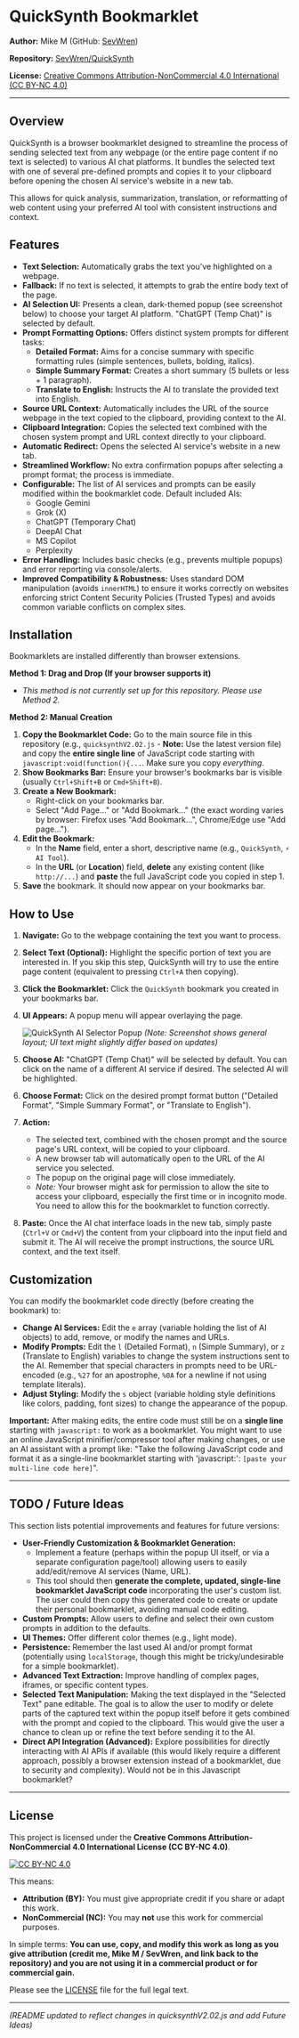 # QuickSynth Bookmarklet

**Author:** Mike M (GitHub: [SevWren](https://github.com/SevWren))

**Repository:** [SevWren/QuickSynth](https://github.com/SevWren/QuickSynth)

**License:** [Creative Commons Attribution-NonCommercial 4.0 International (CC BY-NC 4.0)](https://github.com/SevWren/QuickSynth/blob/main/LICENSE)

---

## Overview

QuickSynth is a browser bookmarklet designed to streamline the process of sending selected text from any webpage (or the entire page content if no text is selected) to various AI chat platforms. It bundles the selected text with one of several pre-defined prompts and copies it to your clipboard before opening the chosen AI service's website in a new tab.

This allows for quick analysis, summarization, translation, or reformatting of web content using your preferred AI tool with consistent instructions and context.

## Features

*   **Text Selection:** Automatically grabs the text you've highlighted on a webpage.
*   **Fallback:** If no text is selected, it attempts to grab the entire body text of the page.
*   **AI Selection UI:** Presents a clean, dark-themed popup (see screenshot below) to choose your target AI platform. "ChatGPT (Temp Chat)" is selected by default.
*   **Prompt Formatting Options:** Offers distinct system prompts for different tasks:
    *   **Detailed Format:** Aims for a concise summary with specific formatting rules (simple sentences, bullets, bolding, italics).
    *   **Simple Summary Format:** Creates a short summary (5 bullets or less + 1 paragraph).
    *   **Translate to English:** Instructs the AI to translate the provided text into English.
*   **Source URL Context:** Automatically includes the URL of the source webpage in the text copied to the clipboard, providing context to the AI.
*   **Clipboard Integration:** Copies the selected text combined with the chosen system prompt and URL context directly to your clipboard.
*   **Automatic Redirect:** Opens the selected AI service's website in a new tab.
*   **Streamlined Workflow:** No extra confirmation popups after selecting a prompt format; the process is immediate.
*   **Configurable:** The list of AI services and prompts can be easily modified within the bookmarklet code. Default included AIs:
    *   Google Gemini
    *   Grok (X)
    *   ChatGPT (Temporary Chat)
    *   DeepAI Chat
    *   MS Copilot
    *   Perplexity
*   **Error Handling:** Includes basic checks (e.g., prevents multiple popups) and error reporting via console/alerts.
*   **Improved Compatibility & Robustness:** Uses standard DOM manipulation (avoids `innerHTML`) to ensure it works correctly on websites enforcing strict Content Security Policies (Trusted Types) and avoids common variable conflicts on complex sites.

## Installation

Bookmarklets are installed differently than browser extensions.

**Method 1: Drag and Drop (If your browser supports it)**

*   *This method is not currently set up for this repository. Please use Method 2.*

**Method 2: Manual Creation**

1.  **Copy the Bookmarklet Code:** Go to the main source file in this repository (e.g., `quicksynthV2.02.js` - **Note:** Use the latest version file) and copy the **entire single line** of JavaScript code starting with `javascript:void(function(){...`. Make sure you copy *everything*.
2.  **Show Bookmarks Bar:** Ensure your browser's bookmarks bar is visible (usually `Ctrl+Shift+B` or `Cmd+Shift+B`).
3.  **Create a New Bookmark:**
    *   Right-click on your bookmarks bar.
    *   Select "Add Page..." or "Add Bookmark..." (the exact wording varies by browser: Firefox uses "Add Bookmark...", Chrome/Edge use "Add page...").
4.  **Edit the Bookmark:**
    *   In the **Name** field, enter a short, descriptive name (e.g., `QuickSynth`, `⚡️ AI Tool`).
    *   In the **URL** (or **Location**) field, **delete** any existing content (like `http://...`) and **paste** the full JavaScript code you copied in step 1.
5.  **Save** the bookmark. It should now appear on your bookmarks bar.

## How to Use

1.  **Navigate:** Go to the webpage containing the text you want to process.
2.  **Select Text (Optional):** Highlight the specific portion of text you are interested in. If you skip this step, QuickSynth will try to use the entire page content (equivalent to pressing `Ctrl+A` then copying).
3.  **Click the Bookmarklet:** Click the `QuickSynth` bookmark you created in your bookmarks bar.
4.  **UI Appears:** A popup menu will appear overlaying the page.

    ![QuickSynth AI Selector Popup](Assets/popup.png)
    *(Note: Screenshot shows general layout; UI text might slightly differ based on updates)*

5.  **Choose AI:** "ChatGPT (Temp Chat)" will be selected by default. You can click on the name of a different AI service if desired. The selected AI will be highlighted.
6.  **Choose Format:** Click on the desired prompt format button ("Detailed Format", "Simple Summary Format", or "Translate to English").
7.  **Action:**
    *   The selected text, combined with the chosen prompt and the source page's URL context, will be copied to your clipboard.
    *   A new browser tab will automatically open to the URL of the AI service you selected.
    *   The popup on the original page will close immediately.
    *   *Note:* Your browser might ask for permission to allow the site to access your clipboard, especially the first time or in incognito mode. You need to allow this for the bookmarklet to function correctly.
8.  **Paste:** Once the AI chat interface loads in the new tab, simply paste (`Ctrl+V` or `Cmd+V`) the content from your clipboard into the input field and submit it. The AI will receive the prompt instructions, the source URL context, and the text itself.

## Customization

You can modify the bookmarklet code directly (before creating the bookmark) to:

*   **Change AI Services:** Edit the `e` array (variable holding the list of AI objects) to add, remove, or modify the names and URLs.
*   **Modify Prompts:** Edit the `l` (Detailed Format), `n` (Simple Summary), or `z` (Translate to English) variables to change the system instructions sent to the AI. Remember that special characters in prompts need to be URL-encoded (e.g., `%27` for an apostrophe, `%0A` for a newline if not using template literals).
*   **Adjust Styling:** Modify the `s` object (variable holding style definitions like colors, padding, font sizes) to change the appearance of the popup.

**Important:** After making edits, the entire code must still be on a **single line** starting with `javascript:` to work as a bookmarklet. You might want to use an online JavaScript minifier/compressor tool after making changes, or use an AI assistant with a prompt like: "Take the following JavaScript code and format it as a single-line bookmarklet starting with 'javascript:': ```[paste your multi-line code here]```".

---

## TODO / Future Ideas

This section lists potential improvements and features for future versions:

*   **User-Friendly Customization & Bookmarklet Generation:**
    *   Implement a feature (perhaps within the popup UI itself, or via a separate configuration page/tool) allowing users to easily add/edit/remove AI services (Name, URL).
    *   This tool should then **generate the complete, updated, single-line bookmarklet JavaScript code** incorporating the user's custom list. The user could then copy this generated code to create or update their personal bookmarklet, avoiding manual code editing.
*   **Custom Prompts:** Allow users to define and select their own custom prompts in addition to the defaults.
*   **UI Themes:** Offer different color themes (e.g., light mode).
*   **Persistence:** Remember the last used AI and/or prompt format (potentially using `localStorage`, though this might be tricky/undesirable for a simple bookmarklet).
*   **Advanced Text Extraction:** Improve handling of complex pages, iframes, or specific content types.
*   **Selected Text Manipulation:** Making the text displayed in the "Selected Text" pane editable. The goal is to allow the user to modify or delete parts of the captured text within the popup itself before it gets combined with the prompt and copied to the clipboard. This would give the user a chance to clean up or refine the text before sending it to the AI.
*   **Direct API Integration (Advanced):** Explore possibilities for directly interacting with AI APIs if available (this would likely require a different approach, possibly a browser extension instead of a bookmarklet, due to security and complexity). Would not be in this Javascript bookmarklet?

---

## License

This project is licensed under the **Creative Commons Attribution-NonCommercial 4.0 International License (CC BY-NC 4.0)**.

[![CC BY-NC 4.0][cc-by-nc-shield]][cc-by-nc]

This means:

*   **Attribution (BY):** You must give appropriate credit if you share or adapt this work.
*   **NonCommercial (NC):** You may **not** use this work for commercial purposes.

In simple terms: **You can use, copy, and modify this work as long as you give attribution (credit me, Mike M / SevWren, and link back to the repository) and you are not using it in a commercial product or for commercial gain.**

Please see the [LICENSE](https://github.com/SevWren/QuickSynth/blob/main/LICENSE) file for the full legal text.

[cc-by-nc]: https://creativecommons.org/licenses/by-nc/4.0/
[cc-by-nc-shield]: https://licensebuttons.net/l/by-nc/4.0/88x31.png

---

*(README updated to reflect changes in quicksynthV2.02.js and add Future Ideas)*